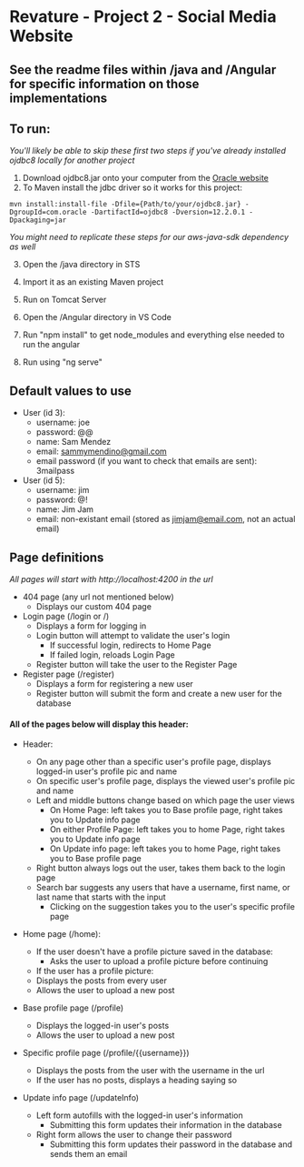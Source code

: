 # Revature - Project 2 - Social Media Website

## See the readme files within /java and /Angular for specific information on those implementations

## To run:

*You'll likely be able to skip these first two steps if you've already installed ojdbc8 locally for another project*
1. Download ojdbc8.jar onto your computer from the [Oracle website](http://www.oracle.com/technetwork/database/features/jdbc/jdbc-ucp-122-3110062.html)
2. To Maven install the jdbc driver so it works for this project:
```
mvn install:install-file -Dfile={Path/to/your/ojdbc8.jar} -DgroupId=com.oracle -DartifactId=ojdbc8 -Dversion=12.2.0.1 -Dpackaging=jar
```
*You might need to replicate these steps for our aws-java-sdk dependency as well*

3. Open the /java directory in STS
4. Import it as an existing Maven project
5. Run on Tomcat Server

6. Open the /Angular directory in VS Code
7. Run "npm install" to get node_modules and everything else needed to run the angular
8. Run using "ng serve"

## Default values to use
- User (id 3):
	- username: joe
	- password: @@
	- name: Sam Mendez
	- email: sammymendino@gmail.com
	- email password (if you want to check that emails are sent): 3mailpass
- User (id 5):
	- username: jim
	- password: @!
	- name: Jim Jam
	- email: non-existant email (stored as jimjam@email.com, not an actual email)

## Page definitions
*All pages will start with http://localhost:4200 in the url*
- 404 page (any url not mentioned below)
	- Displays our custom 404 page
- Login page (/login or /)
	- Displays a form for logging in
	- Login button will attempt to validate the user's login
		- If successful login, redirects to Home Page
		- If failed login, reloads Login Page
	- Register button will take the user to the Register Page
- Register page (/register)
	- Displays a form for registering a new user
	- Register button will submit the form and create a new user for the database

#### All of the pages below will display this header:
- Header: 
	- On any page other than a specific user's profile page, displays logged-in user's profile pic and name
	- On specific user's profile page, displays the viewed user's profile pic and name
	- Left and middle buttons change based on which page the user views
		- On Home Page: left takes you to Base profile page, right takes you to Update info page
		- On either Profile Page: left takes you to home Page, right takes you to Update info page
		- On Update info page: left takes you to home Page, right takes you to Base profile page
	- Right button always logs out the user, takes them back to the login page
	- Search bar suggests any users that have a username, first name, or last name that starts with the input
		- Clicking on the suggestion takes you to the user's specific profile page

- Home page (/home):
	- If the user doesn't have a profile picture saved in the database:
		- Asks the user to upload a profile picture before continuing
	- If the user has a profile picture:
	- Displays the posts from every user
	- Allows the user to upload a new post
- Base profile page (/profile)
	- Displays the logged-in user's posts
	- Allows the user to upload a new post
- Specific profile page (/profile/{{username}})
	- Displays the posts from the user with the username in the url
	- If the user has no posts, displays a heading saying so
- Update info page (/updateInfo)
	- Left form autofills with the logged-in user's information
		- Submitting this form updates their information in the database
	- Right form allows the user to change their password
		- Submitting this form updates their password in the database and sends them an email